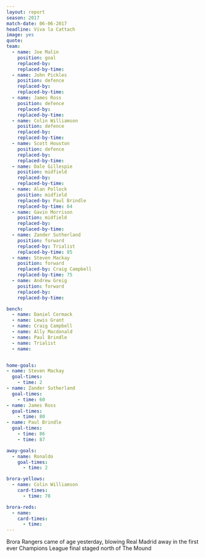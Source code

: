 ```yaml
---
layout: report
season: 2017
match-date: 06-06-2017
headline: Viva la Cattach
image: yes
quote:
team:
  - name: Joe Malin
    position: goal
    replaced-by:
    replaced-by-time:
  - name: John Pickles
    position: defence
    replaced-by:
    replaced-by-time:
  - name: James Ross
    position: defence
    replaced-by:
    replaced-by-time:
  - name: Colin Williamson
    position: defence
    replaced-by:
    replaced-by-time:
  - name: Scott Houston
    position: defence
    replaced-by:
    replaced-by-time:
  - name: Dale Gillespie
    position: midfield
    replaced-by:
    replaced-by-time:
  - name: Alan Pollock
    position: midfield
    replaced-by: Paul Brindle
    replaced-by-time: 64
  - name: Gavin Morrison
    position: midfield
    replaced-by:
    replaced-by-time:
  - name: Zander Sutherland
    position: forward
    replaced-by: Trialist
    replaced-by-time: 85
  - name: Steven Mackay
    position: forward
    replaced-by: Craig Campbell
    replaced-by-time: 75
  - name: Andrew Greig
    position: forward
    replaced-by:
    replaced-by-time:

bench:
  - name: Daniel Cormack
  - name: Lewis Grant
  - name: Craig Campbell
  - name: Ally Macdonald
  - name: Paul Brindle
  - name: Trialist
  - name:


home-goals:
- name: Steven Mackay
  goal-times:
    - time: 2
- name: Zander Sutherland
  goal-times:
    - time: 60
- name: James Ross
  goal-times:
    - time: 80
- name: Paul Brindle
  goal-times:
    - time: 86
    - time: 87

away-goals:
  - name: Ronaldo
    goal-times:
      - time: 2

brora-yellows:
  - name: Colin Williamson
    card-times:
      - time: 78

brora-reds:
  - name:
    card-times:
      - time:
---
```

Brora Rangers came of age yesterday, blowing Real Madrid away in the first ever Champions League final staged north of The Mound
